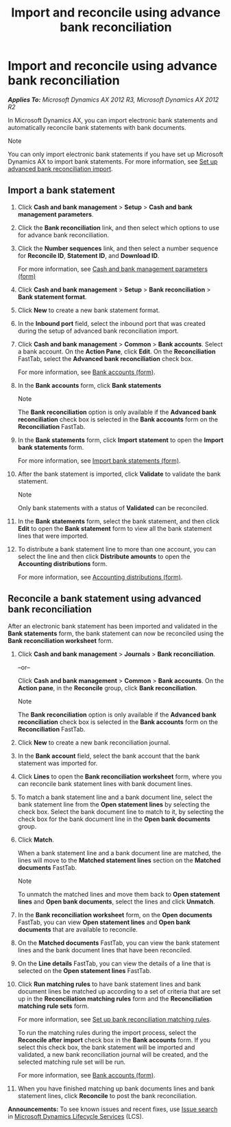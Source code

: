 ﻿---
title: Import and reconcile using advance bank reconciliation
TOCTitle: Import and reconcile using advance bank reconciliation
ms:assetid: 5615a135-0cbb-45de-a2e0-07ddcc4ebd4e
ms:mtpsurl: https://technet.microsoft.com/en-us/library/JJ729753(v=AX.60)
ms:contentKeyID: 49564919
ms.date: 05/02/2014
mtps_version: v=AX.60
---

# Import and reconcile using advance bank reconciliation 


_**Applies To:** Microsoft Dynamics AX 2012 R3, Microsoft Dynamics AX 2012 R2_

In Microsoft Dynamics AX, you can import electronic bank statements and automatically reconcile bank statements with bank documents.


> [!NOTE]
> <P>You can only import electronic bank statements if you have set up Microsoft Dynamics AX to import bank statements. For more information, see <A href="set-up-advanced-bank-reconciliation-import.md">Set up advanced bank reconciliation import</A>.</P>



## Import a bank statement

1.  Click **Cash and bank management** \> **Setup** \> **Cash and bank management parameters**.

2.  Click the **Bank reconciliation** link, and then select which options to use for advance bank reconciliation.

3.  Click the **Number sequences** link, and then select a number sequence for **Reconcile ID**, **Statement ID**, and **Download ID**.
    
    For more information, see [Cash and bank management parameters (form)](https://technet.microsoft.com/en-us/library/aa591289\(v=ax.60\))

4.  Click **Cash and bank management** \> **Setup** \> **Bank reconciliation** \> **Bank statement format**.

5.  Click **New** to create a new bank statement format.

6.  In the **Inbound port** field, select the inbound port that was created during the setup of advanced bank reconciliation import.

7.  Click **Cash and bank management** \> **Common** \> **Bank accounts**. Select a bank account. On the **Action Pane**, click **Edit**. On the **Reconciliation** FastTab, select the **Advanced bank reconciliation** check box.
    
    For more information, see [Bank accounts (form)](https://technet.microsoft.com/en-us/library/aa587660\(v=ax.60\)).

8.  In the **Bank accounts** form, click **Bank statements**
    

    > [!NOTE]
    > <P>The <STRONG>Bank reconciliation</STRONG> option is only available if the <STRONG>Advanced bank reconciliation</STRONG> check box is selected in the <STRONG>Bank accounts</STRONG> form on the <STRONG>Reconciliation</STRONG> FastTab.</P>



9.  In the **Bank statements** form, click **Import statement** to open the **Import bank statements** form.
    
    For more information, see [Import bank statements (form)](https://technet.microsoft.com/en-us/library/jj729765\(v=ax.60\)).

10. After the bank statement is imported, click **Validate** to validate the bank statement.
    

    > [!NOTE]
    > <P>Only bank statements with a status of <STRONG>Validated</STRONG> can be reconciled.</P>



11. In the **Bank statements** form, select the bank statement, and then click **Edit** to open the **Bank statement** form to view all the bank statement lines that were imported.

12. To distribute a bank statement line to more than one account, you can select the line and then click **Distribute amounts** to open the **Accounting distributions** form.
    
    For more information, see [Accounting distributions (form)](https://technet.microsoft.com/en-us/library/hh209296\(v=ax.60\)).

## Reconcile a bank statement using advanced bank reconciliation

After an electronic bank statement has been imported and validated in the **Bank statements** form, the bank statement can now be reconciled using the **Bank reconciliation worksheet** form.

1.  Click **Cash and bank management** \> **Journals** \> **Bank reconciliation**.
    
    –or–
    
    Click **Cash and bank management** \> **Common** \> **Bank accounts**. On the **Action pane**, in the **Reconcile** group, click **Bank reconciliation**.
    

    > [!NOTE]
    > <P>The <STRONG>Bank reconciliation</STRONG> option is only available if the <STRONG>Advanced bank reconciliation</STRONG> check box is selected in the <STRONG>Bank accounts</STRONG> form on the <STRONG>Reconciliation</STRONG> FastTab.</P>



2.  Click **New** to create a new bank reconciliation journal.

3.  In the **Bank account** field, select the bank account that the bank statement was imported for.

4.  Click **Lines** to open the **Bank reconciliation worksheet** form, where you can reconcile bank statement lines with bank document lines.

5.  To match a bank statement line and a bank document line, select the bank statement line from the **Open statement lines** by selecting the check box. Select the bank document line to match to it, by selecting the check box for the bank document line in the **Open bank documents** group.

6.  Click **Match**.
    
    When a bank statement line and a bank document line are matched, the lines will move to the **Matched statement lines** section on the **Matched documents** FastTab.
    

    > [!NOTE]
    > <P>To unmatch the matched lines and move them back to <STRONG>Open statement lines</STRONG> and <STRONG>Open bank documents</STRONG>, select the lines and click <STRONG>Unmatch</STRONG>.</P>



7.  In the **Bank reconciliation worksheet** form, on the **Open documents** FastTab, you can view **Open statement lines** and **Open bank documents** that are available to reconcile.

8.  On the **Matched documents** FastTab, you can view the bank statement lines and the bank document lines that have been reconciled.

9.  On the **Line details** FastTab, you can view the details of a line that is selected on the **Open statement lines** FastTab.

10. Click **Run matching rules** to have bank statement lines and bank document lines be matched up according to a set of criteria that are set up in the **Reconciliation matching rules** form and the **Reconciliation matching rule sets** form.
    
    For more information, see [Set up bank reconciliation matching rules](set-up-bank-reconciliation-matching-rules.md).
    
    To run the matching rules during the import process, select the **Reconcile after import** check box in the **Bank accounts** form. If you select this check box, the bank statement will be imported and validated, a new bank reconciliation journal will be created, and the selected matching rule set will be run.
    
    For more information, see [Bank accounts (form)](https://technet.microsoft.com/en-us/library/aa587660\(v=ax.60\)).

11. When you have finished matching up bank documents lines and bank statement lines, click **Reconcile** to post the bank reconciliation.

  
**Announcements:** To see known issues and recent fixes, use [Issue search](http://go.microsoft.com/fwlink/?linkid=389258) in [Microsoft Dynamics Lifecycle Services](http://go.microsoft.com/fwlink/?linkid=306505) (LCS).

